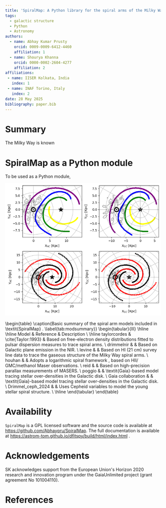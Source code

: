 ```yaml
---
title: 'SpiralMap: A Python library for the spiral arms of the Milky Way'
tags:
  - galactic structure
  - Python
  - Astronomy
authors:
  - name: Abhay Kumar Prusty 
    orcid: 0009-0009-6412-4460
    affiliation: 1
  - name: Shourya Khanna 
    orcid: 0000-0002-2604-4277
    affiliation: 2 
affiliations:
 - name: IISER Kolkata, India
   index: 1
 - name: INAF Torino, Italy
   index: 2 
date: 28 May 2025
bibliography: paper.bib
---
```



# Summary
The Milky Way is known 


# SpiralMap as a Python module
To be used as a Python module, 


![Left: posterior distribution of an event in log10(timescale)-log10(parallax) space, overlaid on 'star', 'white dwarf', 'neutron star' and 'black hole' contours. Right: bars showing probabilities of that event belonging to each of the lens populations.\label{spiral}](spiral.png)

\begin{table}
\caption{Basic summary of the spiral arm models included in \textit{SpiralMap} . \label{tab:modsummary}}
\begin{tabular}{lll}
\hline
\hline
Model	& Reference	& Description \\
\hline
taylorcordes & \cite{Taylor:1993} &  Based on free-electron density distributions fitted to pulsar dispersion measures to trace spiral arms. \\ 
drimmelnir &  & Based on Galactic plane emission in the NIR. \\ 
levine & & Based on HI (21 cm) survey line data to trace the gaseous structure of the Milky Way spiral arms. \\
houhan &  &  Adopts a logarithmic spiral framework , based on HII/ GMC/methanol Maser observations.  \\ 
reid &  & Based on high-precision parallax measurements of MASERS.  \\ 
poggio &  & \textit{Gaia}-based model tracing stellar over-densities in the Galactic disk. \\ 
Gaia collaboration &  & \textit{Gaia}-based model tracing stellar over-densities in the Galactic disk. \\ 
Drimmel\_ceph\_2024 & & Uses Cepheid variables to model the young stellar spiral structure. \\ 
\hline
\end{tabular}
\end{table}


# Availability

``SpiralMap`` is a GPL licensed software and the source code is available at https://github.com/Abhaypru/SpiralMap. The full documentation is available at https://astrom-tom.github.io/dfitspy/build/html/index.html .

# Acknowledgements

SK acknowledges support from the European Union's Horizon 2020 research and innovation program under the GaiaUnlimited project (grant agreement No 101004110).


# References

